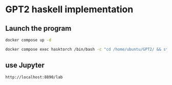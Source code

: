 # GPT2 haskell implementation


## Launch the program

```bash
docker compose up -d
```

```bash
docker compose exec hasktorch /bin/bash -c "cd /home/ubuntu/GPT2/ && stack run"
```

## use Jupyter
```http://localhost:8890/lab```
